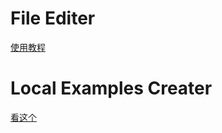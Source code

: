 # File Editer
[使用教程](https://blog.csdn.net/Y3808080/article/details/141998377)
# Local Examples Creater
[看这个](https://name317.github.io/crunweb/?mode=pre&to=bigsmall,bigsmall,bigsmall,smallinfo,smallinfo,smallinfo,smallinfo,buttonjump,buttonjump,buttonjump,&cbj=%E4%B8%8B%E8%BD%BD%E9%93%BE%E6%8E%A51,https://github.com/YXY317Coder/MyProjects/tree/main/Local%20Examples%20Creater,%E4%B8%8B%E8%BD%BD%E9%93%BE%E6%8E%A52,https://www.123pan.com/s/yw4YTd-gJ5Pv,%E4%B8%8B%E8%BD%BD%E9%93%BE%E6%8E%A53,https://download.csdn.net/download/Y3808080/89666888,&cbs=%E6%96%87%E4%BB%B6%E5%90%8D%EF%BC%9ALocal%20Examples%20Creater%20V1.1.4,%E6%9C%AC%E6%96%87%E4%BB%B6%E7%94%B1%20Turbowarp%20%E5%88%B6%E4%BD%9C%EF%BC%8C%E4%BD%BF%E7%94%A8%E8%BD%AC%E6%8D%A2%E5%99%A8%E8%BD%AC%E6%8D%A2%E6%88%90%20HTML%E3%80%82,%E5%A6%82%E4%BD%95%E4%BD%BF%E7%94%A8%EF%BC%9F,%E8%87%AA%E5%B7%B1%E5%88%B0%E6%96%87%E4%BB%B6%E9%87%8C%E7%9C%8B%EF%BC%8C%E6%9C%89%E6%96%87%E5%AD%97%EF%BC%8C%E7%9C%8B%E4%B8%8D%E6%87%82%E7%A7%81%E4%BF%A1%E4%BD%9C%E8%80%85%E3%80%82,%E8%83%BD%E5%B9%B2%E4%BB%80%E4%B9%88%EF%BC%9F,%E6%9C%AC%E6%96%87%E4%BB%B6%E6%98%AF%E6%83%B3%E8%AE%A9%E5%9C%A8%E6%B4%9B%E8%B0%B7%E5%8F%8A%E5%85%B6%E5%AE%83%E7%BD%91%E7%AB%99%E9%80%A0%E9%A2%98%E7%9A%84%E4%BA%BA%E9%80%A0%E6%95%B0%E6%8D%AE%EF%BC%88%E9%80%A0%E9%A2%98%E7%9B%AE%EF%BC%89%E5%BF%AB%E4%B8%80%E4%BA%9B%EF%BC%8C%E8%99%BD%E7%84%B6%E6%B2%A1%E6%9C%89%E6%8F%90%E4%BE%9B%E4%B8%80%E9%94%AE%E9%80%A0%E6%95%B0%E6%8D%AE%E7%9A%84%E5%8A%9F%E8%83%BD%EF%BC%8C%E4%BD%86%E4%B9%9F%E6%9C%89%E5%9B%9B%E4%B8%AA%E5%8A%9F%E8%83%BD%E5%8F%AF%E4%BB%A5%E6%BB%A1%E8%B6%B3%E5%A4%A7%E5%AE%B6%E7%9A%84%E5%A4%A7%E9%83%A8%E5%88%86%E9%9C%80%E6%B1%82%EF%BC%9A,&csi=%E2%80%9C%E6%89%8B%E5%8A%A8%E9%80%A0%E6%95%B0%E6%8D%AE%E2%80%9D,%E6%89%8B%E5%8A%A8%E9%80%A0%E6%95%B0%E6%8D%AE,%E2%80%9C%E7%B2%98%E8%B4%B4%E9%80%A0%E6%95%B0%E6%8D%AE%E2%80%9D,%EF%BC%88%E7%B2%98%E8%B4%B4%E6%95%B0%E6%8D%AE%EF%BC%89,%E2%80%9C%E9%9A%8F%E6%9C%BA%E5%AD%97%E7%AC%A6%E4%B8%B2%E2%80%9D,%E9%9A%8F%E6%9C%BA%E5%AD%97%E7%AC%A6%E4%B8%B2,%E2%80%9C%E5%A4%84%E7%90%86%E5%AD%97%E7%AC%A6%E4%B8%B2%E2%80%9D,%E5%A4%84%E7%90%86%E5%AD%97%E7%AC%A6%E4%B8%B2,&nvw=mid,mid,mid,mid,mid,mid,mid,mid,mid,mid,)
